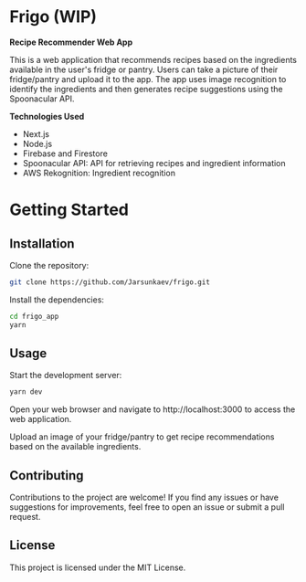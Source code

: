 # Frigo (WIP)

**Recipe Recommender Web App**

This is a web application that recommends recipes based on the ingredients available in the user's fridge or pantry. Users can take a picture of their fridge/pantry and upload it to the app. The app uses image recognition to identify the ingredients and then generates recipe suggestions using the Spoonacular API.

**Technologies Used**
- Next.js
- Node.js
- Firebase and Firestore
- Spoonacular API: API for retrieving recipes and ingredient information
- AWS Rekognition: Ingredient recognition


# Getting Started
## Installation
Clone the repository:

```bash
git clone https://github.com/Jarsunkaev/frigo.git
```
Install the dependencies:

```bash
cd frigo_app
yarn
```

## Usage
Start the development server:


```bash
yarn dev
```
Open your web browser and navigate to http://localhost:3000 to access the web application.

Upload an image of your fridge/pantry to get recipe recommendations based on the available ingredients.

## Contributing
Contributions to the project are welcome! If you find any issues or have suggestions for improvements, feel free to open an issue or submit a pull request.

## License
This project is licensed under the MIT License.
